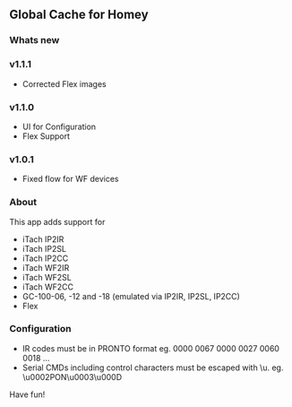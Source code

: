 ## Global Cache for Homey

### Whats new

### v1.1.1
- Corrected Flex images

### v1.1.0
- UI for Configuration
- Flex Support

### v1.0.1 
- Fixed flow for WF devices

### About 
This app adds support for 
- iTach IP2IR
- iTach IP2SL
- iTach IP2CC
- iTach WF2IR
- iTach WF2SL
- iTach WF2CC
- GC-100-06, -12 and -18 (emulated via IP2IR, IP2SL, IP2CC)
- Flex

### Configuration 
- IR codes must be in PRONTO format eg. 0000 0067 0000 0027 0060 0018 ... 
- Serial CMDs including control characters must be escaped with \u.  eg. \u0002PON\u0003\u000D

Have fun!
